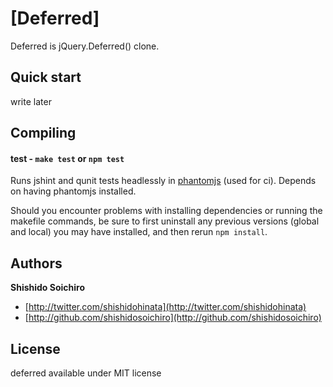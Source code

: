 
# [Deferred]

Deferred is jQuery.Deferred() clone.


## Quick start

write later

## Compiling 

#### test - `make test` or `npm test`
Runs jshint and qunit tests headlessly in [phantomjs](http://code.google.com/p/phantomjs/) (used for ci). Depends on having phantomjs installed.

Should you encounter problems with installing dependencies or running the makefile commands, be sure to first uninstall any previous versions (global and local) you may have installed, and then rerun `npm install`.



## Authors

**Shishido Soichiro**

+ [http://twitter.com/shishidohinata](http://twitter.com/shishidohinata)
+ [http://github.com/shishidosoichiro](http://github.com/shishidosoichiro)



## License

deferred available under MIT license
